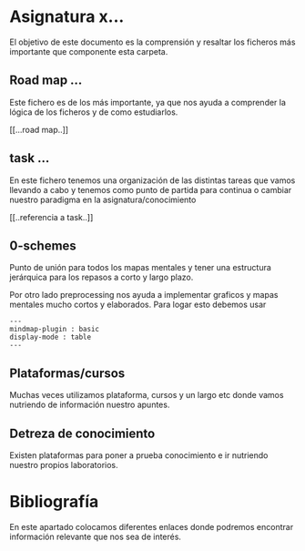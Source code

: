 

# Asignatura x...

El objetivo de este documento es la comprensión y resaltar los ficheros más importante que componente esta carpeta.

## Road map ...

Este fichero es de los más importante, ya que nos ayuda a comprender la lógica de los ficheros y de como estudiarlos.

[[...road map..]]

## task ...

En este fichero tenemos una organización de las distintas tareas que vamos llevando a cabo y tenemos como punto de partida para continua o cambiar nuestro paradigma en la asignatura/conocimiento 

[[..referencia a task..]]


## 0-schemes

Punto de unión para todos los mapas mentales y tener una estructura jerárquica para los repasos a corto y largo plazo.

Por otro lado preprocessing nos ayuda a implementar graficos y mapas mentales mucho cortos y elaborados. Para logar esto debemos usar

```
---
mindmap-plugin : basic
display-mode : table
---

```



## Plataformas/cursos

Muchas veces utilizamos plataforma, cursos y un largo etc donde vamos nutriendo de información nuestro apuntes.


## Detreza de conocimiento

Existen plataformas para poner a prueba conocimiento e ir nutriendo nuestro propios laboratorios.




# Bibliografía

En este apartado colocamos diferentes enlaces donde podremos encontrar información relevante que nos sea de interés.

